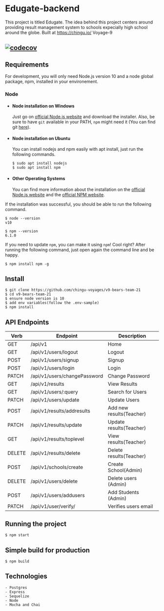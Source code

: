 # Edugate-backend
This project is titled Edugate. The idea behind this project centers around providing result management system to schools expecially high school around the globe. Built at https://chingu.io/ Voyage-9

[![codecov](https://codecov.io/gh/sulenchy/edugate-backend/branch/main/graph/badge.svg?token=KMZVN08948)](https://codecov.io/gh/sulenchy/edugate-backend)
---
## Requirements

For development, you will only need Node.js version 10 and a node global package, npm, installed in your environement.

### Node
- #### Node installation on Windows

  Just go on [official Node.js website](https://nodejs.org/) and download the installer.
Also, be sure to have `git` available in your PATH, `npm` might need it (You can find git [here](https://git-scm.com/)).

- #### Node installation on Ubuntu

  You can install nodejs and npm easily with apt install, just run the following commands.

      $ sudo apt install nodejs
      $ sudo apt install npm

- #### Other Operating Systems
  You can find more information about the installation on the [official Node.js website](https://nodejs.org/) and the [official NPM website](https://npmjs.org/).

If the installation was successful, you should be able to run the following command.

    $ node --version
    v10

    $ npm --version
    6.1.0

If you need to update `npm`, you can make it using `npm`! Cool right? After running the following command, just open again the command line and be happy.

    $ npm install npm -g

## Install

    $ git clone https://github.com/chingu-voyages/v9-bears-team-21
    $ cd v9-bears-team-21
    $ ensure node version is 10
    $ add env variables(follow the .env-sample)
    $ npm install

## API Endpoints
| Verb            | Endpoint           | Description       |
|-----------------|--------------------|-------------------|
| GET             | /api/v1            | Home              |
| GET             | /api/v1/users/logout | Logout           |
| POST            | /api/v1/users/signup | Signup           |
| POST            | /api/v1/users/login | Login             |
| PATCH           | /api/v1/users/changePassword | Change Password |
| GET             | /api/v1/results | View Results |
| GET             | /api/v1/users/:query | Search for Users |
| PATCH           | /api/v1/users/update | Update Users |
| POST            | /api/v1/results/addresults | Add new results(Teacher) |
| PATCH           | /api/v1/results/update | Update results(Teacher) |
| GET             | /api/v1/results/toplevel | View results(Teacher) |
| DELETE          | /api/v1/results/delete | Delete results(Teacher) |
| POST            | /api/v1/schools/create | Create School(Admin) |
| DELETE          | /api/v1/users/delete | Delete users (Admin) |
| POST            | /api/v1/users/addusers | Add Students (Admin) |
| PATCH            | /api/v1/user/verify/ | Verifies users email |


## Running the project

    $ npm start

## Simple build for production

    $ npm build

## Technologies
    - Postgres
    - Express
    - Sequelize
    - Node
    - Mocha and Chai

